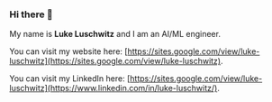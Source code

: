 ### Hi there 👋

My name is **Luke Luschwitz** and I am an AI/ML engineer.

You can visit my website here: [https://sites.google.com/view/luke-luschwitz](https://sites.google.com/view/luke-luschwitz).

You can visit my LinkedIn here: [https://sites.google.com/view/luke-luschwitz](https://www.linkedin.com/in/luke-luschwitz/).

<!--
**Lluschwitz/Lluschwitz** is a ✨ _special_ ✨ repository because its `README.md` (this file) appears on your GitHub profile.

Here are some ideas to get you started:

- 🔭 I’m currently working on ...
- 🌱 I’m currently learning ...
- 👯 I’m looking to collaborate on ...
- 🤔 I’m looking for help with ...
- 💬 Ask me about ...
- 📫 How to reach me: ...
- 😄 Pronouns: ...
- ⚡ Fun fact: ...
-->
